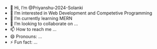 - 👋 Hi, I’m @Priyanshu-2024-Solanki
- 👀 I’m interested in Web Development and Competetive Programming
- 🌱 I’m currently learning MERN
- 💞️ I’m looking to collaborate on ...
- 📫 How to reach me ...
- 😄 Pronouns: ...
- ⚡ Fun fact: ...

<!---
Priyanshu-2024-Solanki/Priyanshu-2024-Solanki is a ✨ special ✨ repository because its `README.md` (this file) appears on your GitHub profile.
You can click the Preview link to take a look at your changes.
--->
